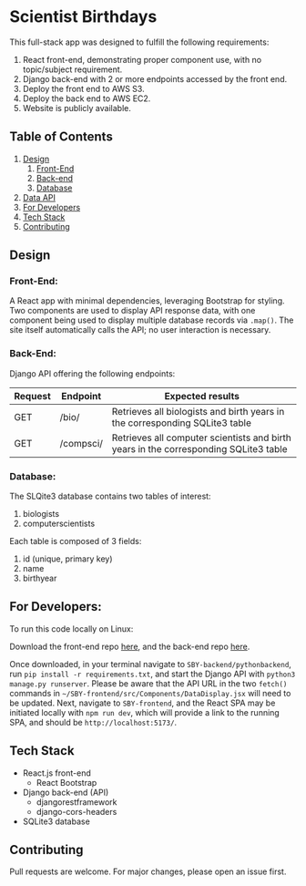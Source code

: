 # Scientist Birthdays

This full-stack app was designed to fulfill the following requirements:

1. React front-end, demonstrating proper component use, with no topic/subject requirement.
2. Django back-end with 2 or more endpoints accessed by the front end.
3. Deploy the front end to AWS S3.
4. Deploy the back end to AWS EC2.
5. Website is publicly available.

## Table of Contents

1. [Design](#design)
   1. [Front-End](#front-end)
   1. [Back-end](#back-end)
   1. [Database](#database)
1. [Data API](#data-api)
1. [For Developers](#for-developers)
1. [Tech Stack](#tech-stack)
1. [Contributing](#contributing)

## Design

### **Front-End:**

A React app with minimal dependencies, leveraging Bootstrap for styling. Two components are used to display API response data, with one component being used to display multiple database records via `.map()`. The site itself automatically calls the API; no user interaction is necessary.

### **Back-End:**

Django API offering the following endpoints:

| Request | Endpoint    | Expected results                                                                     |
| ------- | ----------- | ------------------------------------------------------------------------------------ |
| GET     | /bio/       | Retrieves all biologists and birth years in the corresponding SQLite3 table          |
| GET     | /compsci/   | Retrieves all computer scientists and birth years in the corresponding SQLite3 table |

### **Database:**

The SLQite3 database contains two tables of interest:
1. biologists
2. computerscientists

Each table is composed of 3 fields:

1. id (unique, primary key)
2. name
3. birthyear

## For Developers:

To run this code locally on Linux:

Download the front-end repo [here](https://github.com/RainyCityCoder/SBY-frontend), and the back-end repo [here](https://github.com/RainyCityCoder/SBY-backend).

Once downloaded, in your terminal navigate to `SBY-backend/pythonbackend`, run `pip install -r requirements.txt`, and start the Django API with `python3 manage.py runserver`. Please be aware that the API URL in the two `fetch()` commands in `~/SBY-frontend/src/Components/DataDisplay.jsx` will need to be updated. Next, navigate to `SBY-frontend`, and the React SPA may be initiated locally with `npm run dev`, which will provide a link to the running SPA, and should be `http://localhost:5173/`.

## Tech Stack

- React.js front-end
    * React Bootstrap
- Django back-end (API)
    * djangorestframework
    * django-cors-headers
- SQLite3 database

## Contributing

Pull requests are welcome. For major changes, please open an issue first.